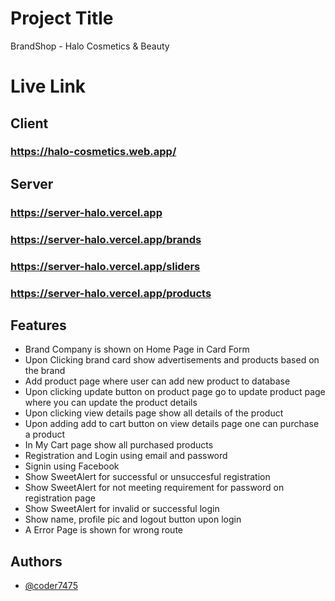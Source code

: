 # Project Title

BrandShop - Halo Cosmetics & Beauty

# Live Link

## Client
### https://halo-cosmetics.web.app/

## Server
### https://server-halo.vercel.app 
### https://server-halo.vercel.app/brands
### https://server-halo.vercel.app/sliders
### https://server-halo.vercel.app/products


## Features

- Brand Company is shown on Home Page in Card Form
- Upon Clicking brand card show advertisements and products based on the brand
- Add product page where user can add new product to database
- Upon clicking update button on product page go to update product page where you 
  can update the product details
- Upon clicking view details page show all details of the product
- Upon adding add to cart button on view details page one can purchase a product
- In My Cart page show all purchased products
- Registration and Login using email and password
- Signin using Facebook 
- Show SweetAlert for successful or unsuccesful registration
- Show SweetAlert for not meeting requirement for password on registration page
- Show SweetAlert for invalid or successful login
- Show name, profile pic and logout button upon login
- A Error Page is shown for wrong route

## Authors

- [@coder7475](https://github.com/coder7475)
